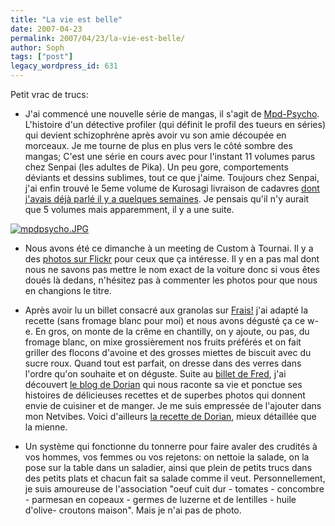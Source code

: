 ```yaml
---
title: "La vie est belle"
date: 2007-04-23
permalink: 2007/04/23/la-vie-est-belle/
author: Soph
tags: ["post"]
legacy_wordpress_id: 631
---
```


Petit vrac de trucs:

* J'ai commencé une nouvelle série de mangas, il s'agit de [Mpd-Psycho](http://www.senpai.fr/ficheserie.php?id=28). L'histoire d'un détective profiler (qui définit le profil des tueurs en séries) qui devient schizophrène après avoir vu son amie découpée en morceaux. Je me tourne de plus en plus vers le côté sombre des mangas; C'est une série en cours avec pour l'instant 11 volumes parus chez Senpai (les adultes de Pika). Un peu gore, comportements déviants et dessins sublimes, tout ce que j'aime. Toujours chez Senpai, j'ai enfin trouvé le 5eme volume de Kurosagi livraison de cadavres [dont j'avais déjà parlé il y a quelques semaines](http://64k.be/2007/03/19/kurosagi-livraison-de-cadavres/#more-586). Je pensais qu'il n'y aurait que 5 volumes mais apparemment, il y a une suite.

<a title="mpdpsycho.JPG" href="https://64k.be/wp-content/uploads/2007/04/mpdpsycho.JPG"><img src="https://64k.be/wp-content/uploads/2007/04/mpdpsycho.JPG" alt="mpdpsycho.JPG" /></a>

<!-- excerpt -->

* Nous avons été ce dimanche à un meeting de Custom à Tournai. Il y a des [photos sur Flickr](http://www.flickr.com/photos/64k/sets/72157600108413732/) pour ceux que ça intéresse. Il y en a pas mal dont nous ne savons pas mettre le nom exact de la voiture donc si vous êtes doués là dedans, n'hésitez pas à commenter les photos pour que nous en changions le titre.

* Après avoir lu un billet consacré aux granolas sur [Frais!](http://fredkitchen.canalblog.com/) j'ai adapté la recette (sans fromage blanc pour moi) et nous avons dégusté ça ce w-e. En gros, on monte de la crême en chantilly, on y ajoute, ou pas, du fromage blanc, on mixe grossièrement nos fruits préférés et on fait griller des flocons d'avoine et des grosses miettes de biscuit avec du sucre roux. Quand tout est parfait, on dresse dans des verres dans l'ordre qu'on souhaite et on déguste. Suite au [billet de Fred](http://fredkitchen.canalblog.com/archives/2007/04/19/4676245.html), j'ai découvert [le blog de Dorian](http://doriannn.blogspot.com/index.html) qui nous raconte sa vie et ponctue ses histoires de délicieuses recettes et de superbes photos qui donnent envie de cuisiner et de manger. Je me suis empressée de l'ajouter dans mon Netvibes. Voici d'ailleurs [la recette de Dorian](http://doriannn.blogspot.com/2007/04/petits-bonheurs-matinaux-la-framboise.html#links), mieux détaillée que la mienne.

* Un système qui fonctionne du tonnerre pour faire avaler des crudités à vos hommes, vos femmes ou vos rejetons: on nettoie la salade, on la pose sur la table dans un saladier, ainsi que plein de petits trucs dans des petits plats et chacun fait sa salade comme il veut. Personnellement, je suis amoureuse de l'association "oeuf cuit dur - tomates - concombre - parmesan en copeaux - germes de luzerne et de lentilles - huile d'olive- croutons maison". Mais je n'ai pas de photo.

[](http://fredkitchen.canalblog.com/archives/2007/04/19/4676245.html)
